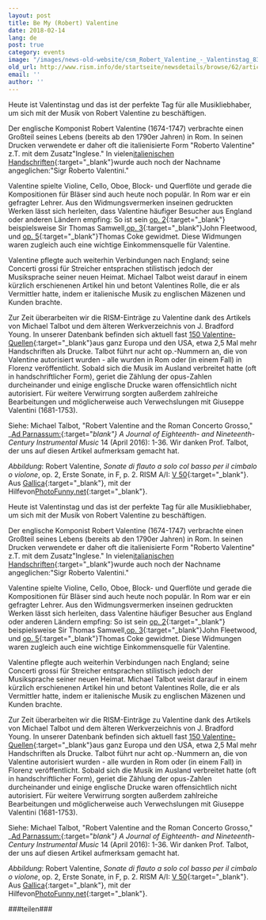 ```yaml
---
layout: post
title: Be My (Robert) Valentine
date: 2018-02-14
lang: de
post: true
category: events
image: "/images/news-old-website/csm_Robert_Valentine_-_Valentinstag_8302a0232c.jpg"
old_url: http://www.rism.info/de/startseite/newsdetails/browse/62/article/64/be-my-robert-valentine.html
email: ''
author: ''
---
```



Heute ist Valentinstag und das ist der perfekte Tag für alle Musikliebhaber, um sich mit der Musik von Robert Valentine zu beschäftigen.

Der englische Komponist Robert Valentine (1674-1747) verbrachte einen Großteil seines Lebens (bereits ab den 1790er Jahren) in Rom. In seinen Drucken verwendete er daher oft die italienisierte Form "Roberto Valentine" z.T. mit dem Zusatz"Inglese." In vielen[italienischen Handschriften](https://opac.rism.info/search?id=850003937&Language=de){:target="_blank"}wurde auch noch der Nachname angeglichen:"Sigr Roberto Valentini."

Valentine spielte Violine, Cello, Oboe, Block- und Querflöte und gerade die Kompositionen für Bläser sind auch heute noch populär. In Rom war er ein gefragter Lehrer. Aus den Widmungsvermerken inseinen gedruckten Werken lässt sich herleiten, dass Valentine häufiger Besucher aus England oder anderen Ländern empfing: So ist sein [op. 2](https://opac.rism.info/search?View=rism&author=137658303&q=samwell&Language=de){:target="_blank"} beispielsweise Sir Thomas Samwell,[op. 3](https://opac.rism.info/search?id=00000990065095&Language=de){:target="_blank"}John Fleetwood, und [op. 5](https://opac.rism.info/search?id=00000990065104&Language=de){:target="_blank"}Thomas Coke gewidmet. Diese Widmungen waren zugleich auch eine wichtige Einkommensquelle für Valentine.

Valentine pflegte auch weiterhin Verbindungen nach England; seine Concerti grossi für Streicher entsprachen stilistisch jedoch der Musiksprache seiner neuen Heimat. Michael Talbot weist darauf in einem kürzlich erschienenen Artikel hin und betont Valentines Rolle, die er als Vermittler hatte, indem er italienische Musik zu englischen Mäzenen und Kunden brachte.

Zur Zeit überarbeiten wir die RISM-Einträge zu Valentine dank des Artikels von Michael Talbot und dem älteren Werkverzeichnis von J. Bradford Young. In unserer Datenbank befinden sich aktuell fast [150 Valentine-Quellen](https://opac.rism.info/search?View=rism&author=137658303&Language=de){:target="_blank"}aus ganz Europa und den USA, etwa 2,5 Mal mehr Handschriften als Drucke. Talbot führt nur acht op.-Nummern an, die von Valentine autorisiert wurden - alle wurden in Rom oder (in einem Fall) in Florenz veröffentlicht. Sobald sich die Musik im Ausland verbreitet hatte (oft in handschriftlicher Form), geriet die Zählung der opus-Zahlen durcheinander und einige englische Drucke waren offensichtlich nicht autorisiert. Für weitere Verwirrung sorgten außerdem zahlreiche Bearbeitungen und möglicherweise auch Verwechslungen mit Giuseppe Valentini (1681-1753).

Siehe:
Michael Talbot, "Robert Valentine and the Roman Concerto Grosso," _[Ad Parnassum:](http://www.adparnassum.org/issues_contents.php?num=27){:target="_blank"} A Journal of Eighteenth- and Nineteenth-Century Instrumental Music_ 14 (April 2016): 1-36. Wir danken Prof. Talbot, der uns auf diesen Artikel aufmerksam gemacht hat.



_Abbildung_: Robert Valentine, _Sonate di flauto a solo col basso per il cimbalo o violone_, op. 2, Erste Sonate, in F, p. 2. RISM A/I: [V 50](https://opac.rism.info/search?id=00000990065089&Language=de){:target="_blank"}. Aus [Gallica](http://gallica.bnf.fr/ark:/12148/btv1b90790357){:target="_blank"}, mit der Hilfevon[PhotoFunny.net](https://www.photofunny.net/out/568380950381200201){:target="_blank"}.



Heute ist Valentinstag und das ist der perfekte Tag für alle Musikliebhaber, um sich mit der Musik von Robert Valentine zu beschäftigen.

Der englische Komponist Robert Valentine (1674-1747) verbrachte einen Großteil seines Lebens (bereits ab den 1790er Jahren) in Rom. In seinen Drucken verwendete er daher oft die italienisierte Form "Roberto Valentine" z.T. mit dem Zusatz"Inglese." In vielen[italianischen Handschriften](https://opac.rism.info/search?id=850003937&Language=de){:target="_blank"}wurde auch noch der Nachname angeglichen:"Sigr Roberto Valentini."

Valentine spielte Violine, Cello, Oboe, Block- und Querflöte und gerade die Kompositionen für Bläser sind auch heute noch populär. In Rom war er ein gefragter Lehrer. Aus den Widmungsvermerken inseinen gedruckten Werken lässt sich herleiten, dass Valentine häufiger Besucher aus England oder anderen Ländern empfing: So ist sein [op. 2](https://opac.rism.info/search?View=rism&author=137658303&q=samwell&Language=de){:target="_blank"} beispielsweise Sir Thomas Samwell,[op. 3](https://opac.rism.info/search?id=00000990065095&Language=de){:target="_blank"}John Fleetwood, und [op. 5](https://opac.rism.info/search?id=00000990065104&Language=de){:target="_blank"}Thomas Coke gewidmet. Diese Widmungen waren zugleich auch eine wichtige Einkommensquelle für Valentine.

Valentine pflegte auch weiterhin Verbindungen nach England; seine Concerti grossi für Streicher entsprachen stilistisch jedoch der Musiksprache seiner neuen Heimat. Michael Talbot weist darauf in einem kürzlich erschienenen Artikel hin und betont Valentines Rolle, die er als Vermittler hatte, indem er italienische Musik zu englischen Mäzenen und Kunden brachte.

Zur Zeit überarbeiten wir die RISM-Einträge zu Valentine dank des Artikels von Michael Talbot und dem älteren Werkverzeichnis von J. Bradford Young. In unserer Datenbank befinden sich aktuell fast [150 Valentine-Quellen](https://opac.rism.info/search?View=rism&author=137658303&Language=de){:target="_blank"}aus ganz Europa und den USA, etwa 2,5 Mal mehr Handschriften als Drucke. Talbot führt nur acht op.-Nummern an, die von Valentine autorisiert wurden - alle wurden in Rom oder (in einem Fall) in Florenz veröffentlicht. Sobald sich die Musik im Ausland verbreitet hatte (oft in handschriftlicher Form), geriet die Zählung der opus-Zahlen durcheinander und einige englische Drucke waren offensichtlich nicht autorisiert. Für weitere Verwirrung sorgten außerdem zahlreiche Bearbeitungen und möglicherweise auch Verwechslungen mit Giuseppe Valentini (1681-1753).

Siehe:
Michael Talbot, "Robert Valentine and the Roman Concerto Grosso," _[Ad Parnassum:](http://www.adparnassum.org/issues_contents.php?num=27){:target="_blank"} A Journal of Eighteenth- and Nineteenth-Century Instrumental Music_ 14 (April 2016): 1-36. Wir danken Prof. Talbot, der uns auf diesen Artikel aufmerksam gemacht hat.



_Abbildung_: Robert Valentine, _Sonate di flauto a solo col basso per il cimbalo o violone_, op. 2, Erste Sonate, in F, p. 2. RISM A/I: [V 50](https://opac.rism.info/search?id=00000990065089&Language=de){:target="_blank"}. Aus [Gallica](http://gallica.bnf.fr/ark:/12148/btv1b90790357){:target="_blank"}, mit der Hilfevon[PhotoFunny.net](https://www.photofunny.net/out/568380950381200201){:target="_blank"}.



###teilen###